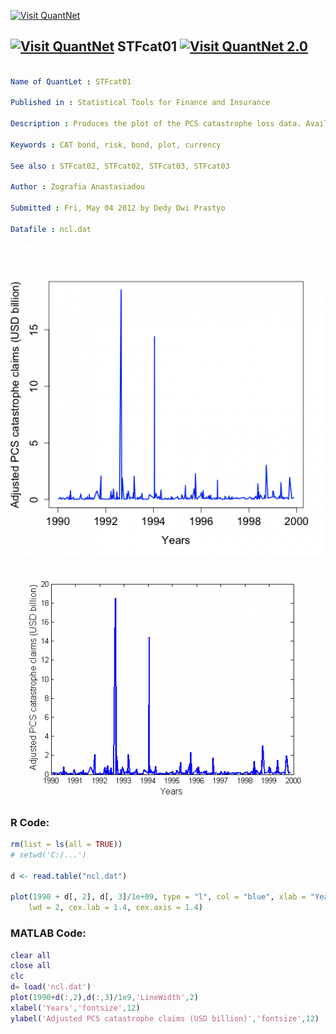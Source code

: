 
[<img src="https://github.com/QuantLet/Styleguide-and-FAQ/blob/master/pictures/banner.png" width="880" alt="Visit QuantNet">](http://quantlet.de/index.php?p=info)

## [<img src="https://github.com/QuantLet/Styleguide-and-Validation-procedure/blob/master/pictures/qloqo.png" alt="Visit QuantNet">](http://quantlet.de/) **STFcat01** [<img src="https://github.com/QuantLet/Styleguide-and-Validation-procedure/blob/master/pictures/QN2.png" width="60" alt="Visit QuantNet 2.0">](http://quantlet.de/d3/ia)

```yaml

Name of QuantLet : STFcat01

Published in : Statistical Tools for Finance and Insurance

Description : Produces the plot of the PCS catastrophe loss data. Available in R and Matlab

Keywords : CAT bond, risk, bond, plot, currency

See also : STFcat02, STFcat02, STFcat03, STFcat03

Author : Zografia Anastasiadou

Submitted : Fri, May 04 2012 by Dedy Dwi Prastyo

Datafile : ncl.dat

```

![Picture1](plotR.png)

![Picture2](plotm.png)


### R Code:
```r
rm(list = ls(all = TRUE))
# setwd('C:/...')

d <- read.table("ncl.dat")

plot(1990 + d[, 2], d[, 3]/1e+09, type = "l", col = "blue", xlab = "Years", ylab = "Adjusted PCS catastrophe claims (USD billion)", 
    lwd = 2, cex.lab = 1.4, cex.axis = 1.4) 

```

### MATLAB Code:
```matlab
clear all
close all
clc
d= load('ncl.dat')
plot(1990+d(:,2),d(:,3)/1e9,'LineWidth',2)
xlabel('Years','fontsize',12)
ylabel('Adjusted PCS catastrophe claims (USD billion)','fontsize',12)

```
